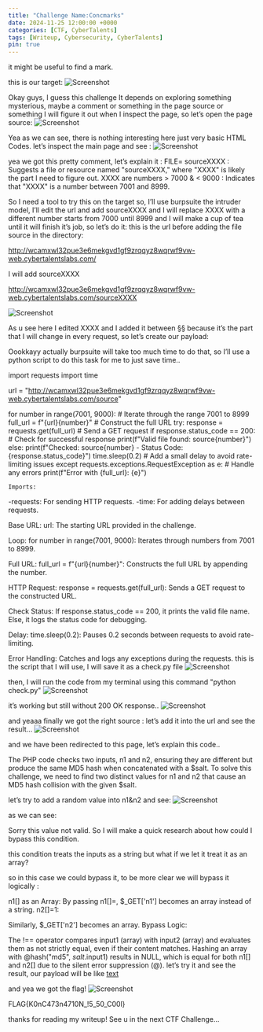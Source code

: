 ```yaml
---
title: "Challenge Name:Concmarks"
date: 2024-11-25 12:00:00 +0000
categories: [CTF, CyberTalents]
tags: [Writeup, Cybersecurity, CyberTalents]
pin: true
---
```

it might be useful to find a mark.

this is our target:
![Screenshot](/assets/img/concmarks/image.png)

Okay guys, I guess this challenge It depends on exploring something mysterious, maybe a comment or something in the page source or something I will figure it out when I inspect the page, so let’s open the page source:
![Screenshot](/assets/img/concmarks/image1.png)

Yea as we can see, there is nothing interesting here just very basic HTML Codes.
let’s inspect the main page and see :
![Screenshot](/assets/img/concmarks/image3.png)

yea we got this pretty comment, let’s explain it :
FILE= sourceXXXX : Suggests a file or resource named "sourceXXXX," where "XXXX" is likely the part I need to figure out.
XXXX are numbers > 7000 & < 9000 : Indicates that "XXXX" is a number between 7001 and 8999.

So I need a tool to try this on the target so, I’ll use burpsuite the intruder model, I’ll edit the url and add sourceXXXX and I will replace XXXX with a different number starts from 7000 until 8999 and I will make a cup of tea until it will finish it’s job, so let’s do it:
this is the url before adding the file source in the directory:

http://wcamxwl32pue3e6mekgvd1gf9zrqqyz8wqrwf9vw-web.cybertalentslabs.com/

I will add sourceXXXX

http://wcamxwl32pue3e6mekgvd1gf9zrqqyz8wqrwf9vw-web.cybertalentslabs.com/sourceXXXX

![Screenshot](/assets/img/concmarks/4.png)

As u see here I edited XXXX and I added it between §§ because it’s the part that I will change in every request, so let’s create our payload:

Oookkayy actually burpsuite will take too much time to do that, so I’ll use a python script to do this task for me to just save time..

import requests
import time

url = "http://wcamxwl32pue3e6mekgvd1gf9zrqqyz8wqrwf9vw-web.cybertalentslabs.com/source"

for number in range(7001, 9000):  # Iterate through the range 7001 to 8999
    full_url = f"{url}{number}"  # Construct the full URL
    try:
        response = requests.get(full_url)  # Send a GET request
        if response.status_code == 200:  # Check for successful response
            print(f"Valid file found: source{number}")
        else:
            print(f"Checked: source{number} - Status Code: {response.status_code}")
        time.sleep(0.2)  # Add a small delay to avoid rate-limiting issues
    except requests.exceptions.RequestException as e:  # Handle any errors
        print(f"Error with {full_url}: {e}")
    
    Imports:
-requests: For sending HTTP requests.
-time: For adding delays between requests.

Base URL:
url: The starting URL provided in the challenge.

Loop:
for number in range(7001, 9000): Iterates through numbers from 7001 to 8999.

Full URL:
full_url = f"{url}{number}": Constructs the full URL by appending the number.

HTTP Request:
response = requests.get(full_url): Sends a GET request to the constructed URL.

Check Status:
If response.status_code == 200, it prints the valid file name.
Else, it logs the status code for debugging.

Delay:
time.sleep(0.2): Pauses 0.2 seconds between requests to avoid rate-limiting.

Error Handling:
Catches and logs any exceptions during the requests.
this is the script that I will use, I will save it as a check.py file
![Screenshot](/assets/img/concmarks/5.png)

then, I will run the code from my terminal using this command
"python check.py"
![Screenshot](/assets/img/concmarks/6.png)

it’s working but still without 200 OK response..
![Screenshot](/assets/img/concmarks/7.png)

and yeaaa finally we got the right source :
let’s add it into the url and see the result…
![Screenshot](/assets/img/concmarks/8.png)

and we have been redirected to this page, let’s explain this code..

The PHP code checks two inputs, n1 and n2, ensuring they are different but produce the same MD5 hash when concatenated with a $salt. To solve this challenge, we need to find two distinct values for n1 and n2 that cause an MD5 hash collision with the given $salt.

let’s try to add a random value into n1&n2 and see:
![Screenshot](/assets/img/concmarks/9.png)

as we can see:

Sorry this value not valid.
So I will make a quick research about how could I bypass this condition.

this condition treats the inputs as a string but what if we let it treat it as an array?

so in this case we could bypass it, to be more clear we will bypass it logically :

n1[] as an Array:
By passing n1[]=, $_GET['n1'] becomes an array instead of a string.
n2[]=1:

Similarly, $_GET['n2'] becomes an array.
Bypass Logic:

The !== operator compares input1 (array) with input2 (array) and evaluates them as not strictly equal, even if their content matches.
Hashing an array with @hash("md5", $salt.$input1) results in NULL, which is equal for both n1[] and n2[] due to the silent error suppression (@).
let’s try it and see the result, our payload will be like
[text](http://wcamxwl32pue3e6mekgvd1gf9zrqqyz8wqrwf9vw-web.cybertalentslabs.com/?n1[]=&n2[]=1)

and yea we got the flag!
![Screenshot](/assets/img/concmarks/10.png)

FLAG{K0nC473n4710N_!5_50_C00l}

thanks for reading my writeup!
See u in the next CTF Challenge…